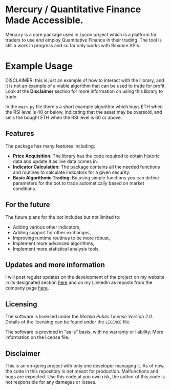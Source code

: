# Mercury / Quantitative Finance Made Accessible.

Mercury is a core package used in Lycon project which is a platform for traders to use and employ Quantitative Finance in their trading. The tool is still a work in progress and so far only works with Binance APIs.


# Example Usage

DISCLAIMER: this is just an example of how to interact with the llibrary, and it is not an example of a viable algorithm that can be used to trade for profit. Look at the **Disclaimer** section for more information on using this library to trade.

In the `main.py` file there's a short example algorithm which buys ETH when the RSI level is 40 or below, indicating that the asset may be oversold, and sells the bought ETH when the RSI level is 60 or above.


## Features

The package has many features including:

* **Price Acquisition**: The library has the code required to obtain historic data and update it as live data comes in.
* **Indicator Calculation**: The package contains all the needed functions and routines to calculate indicators for a given security.
* **Basic Algorithmic Trading**: By using simple functions you can define parameters for the bot to trade automatically based on market conditions.


## For the future

The future plans for the bot includes but not limited to:

* Adding various other indicators,
* Adding support for other exchanges,
* Improving runtime routines to be more robust,
* Implement more advanced algorithms,
* Implement more statistical analysis tools.


## Updates and more information

I will post regulat updates on the development of the project on my website in its designated section [here](http://anasarkawi.com/mercury/) and on my LinkedIn as reposts from the company page [here](https://www.linkedin.com/company/lycon).


## Licensing

The software is licensed under the *Mozilla Public License Version 2.0*. Details of the licensing can be found under the `LICENCE` file.

The software is provided in "as is" basis, with no warranty or liability. More information on the license file.


## Disclaimer

This is an on-going project with only one developer managing it. As of now, the code in this repository is not meant for production. Malfunctions and bugs are expected. Use this code at you own risk, the author of this code is not responsible for any damages or losses.